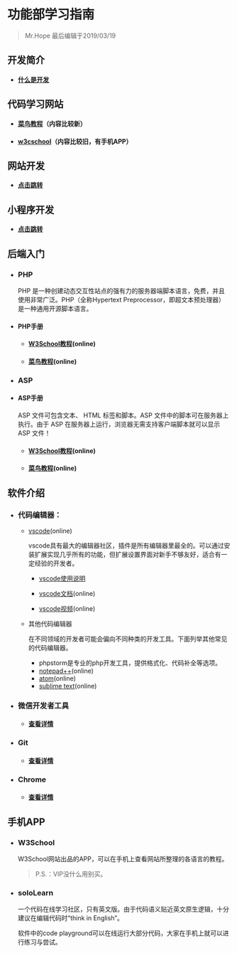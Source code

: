 # 功能部学习指南

> Mr.Hope 最后编辑于2019/03/19

## 开发简介

- #### [什么是开发](dev/debugInstruction)

## 代码学习网站

- #### [菜鸟教程](https://www.runoob.com/)（内容比较新）
- #### [w3cschool](http://www.w3school.com.cn/)（内容比较旧，有手机APP）

## 网站开发

- #### [点击跳转](/doc/website)

## 小程序开发

- #### [点击跳转](/doc/miniProgram)

## 后端入门

- ### PHP

    PHP 是一种创建动态交互性站点的强有力的服务器端脚本语言，免费，并且使用非常广泛。PHP（全称Hypertext Preprocessor，即超文本预处理器）是一种通用开源脚本语言。

- #### PHP手册

    - #### [W3School教程](http://www.w3school.com.cn/php/index.asp)(online)
    - #### [菜鸟教程](https://www.runoob.com/php/php-tutorial.html)(online)

- ### ASP

- #### ASP手册

    ASP 文件可包含文本、 HTML 标签和脚本。ASP 文件中的脚本可在服务器上执行。由于 ASP 在服务器上运行，浏览器无需支持客户端脚本就可以显示 ASP 文件！

    - #### [W3School教程](http://www.w3school.com.cn/asp/index.asp)(online)
    - #### [菜鸟教程](https://www.runoob.com/asp/asp-tutorial.html)(online)

## 软件介绍

- ### 代码编辑器：

    - [vscode](https://code.visualstudio.com/)(online)

        vscode具有最大的编辑器社区，插件是所有编辑器里最全的。可以通过安装扩展实现几乎所有的功能，但扩展设置界面对新手不够友好，适合有一定经验的开发者。

        - [vscode使用说明](/doc/software/vscode)

        - [vscode文档](https://code.visualstudio.com/docs)(online)

        - [vscode视频](https://code.visualstudio.com/docs/getstarted/introvideos)(online)

    - 其他代码编辑器

        在不同领域的开发者可能会偏向不同种类的开发工具。下面列举其他常见的代码编辑器。

        - phpstorm是专业的php开发工具，提供格式化、代码补全等选项。
        - [notepad++](https://notepad-plus-plus.org/)(online)
        - [atom](https://atom.io/)(online)
        - [sublime text](https://www.sublimetext.com/3)(online)

- ### 微信开发者工具

    - #### [查看详情](/doc/miniProgram#微信开发者工具)

- ### Git

    - #### [查看详情](/doc/software/git)

- ### Chrome

    - #### [查看详情](/doc/software/Chrome)

## 手机APP

- ### W3School

    W3School网站出品的APP，可以在手机上查看网站所整理的各语言的教程。

    > P.S.：VIP没什么用别买。

- ### soloLearn

    一个代码在线学习社区，只有英文版。由于代码语义贴近英文原生逻辑，十分建议在编辑代码时“think in English”。

    软件中的code playground可以在线运行大部分代码，大家在手机上就可以进行练习与尝试。
